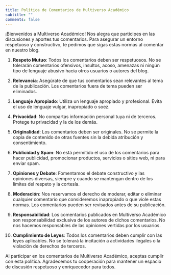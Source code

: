 ```yaml
---
title: Política de Comentarios de Multiverso Académico
subtitle: ""
comments: false
---
```

¡Bienvenidos a Multiverso Académico! Nos alegra que participes en las discusiones y aportes tus comentarios. Para asegurar un entorno respetuoso y constructivo, te pedimos que sigas estas normas al comentar en nuestro blog.

1. **Respeto Mutuo**: Todos los comentarios deben ser respetuosos. No se tolerarán comentarios ofensivos, insultos, acoso, amenazas ni ningún tipo de lenguaje abusivo hacia otros usuarios o autores del blog.

2. **Relevancia**: Asegúrate de que tus comentarios sean relevantes al tema de la publicación. Los comentarios fuera de tema pueden ser eliminados.

3. **Lenguaje Apropiado**: Utiliza un lenguaje apropiado y profesional. Evita el uso de lenguaje vulgar, inapropiado o soez.

4. **Privacidad**: No compartas información personal tuya ni de terceros. Protege tu privacidad y la de los demás.

5. **Originalidad**: Los comentarios deben ser originales. No se permite la copia de contenido de otras fuentes sin la debida atribución y consentimiento.

6. **Publicidad y Spam**: No está permitido el uso de los comentarios para hacer publicidad, promocionar productos, servicios o sitios web, ni para enviar spam.

7. **Opiniones y Debate**: Fomentamos el debate constructivo y las opiniones diversas, siempre y cuando se mantengan dentro de los límites del respeto y la cortesía.

8. **Moderación**: Nos reservamos el derecho de moderar, editar o eliminar cualquier comentario que consideremos inapropiado o que viole estas normas. Los comentarios pueden ser revisados antes de su publicación.

9. **Responsabilidad**: Los comentarios publicados en Multiverso Académico son responsabilidad exclusiva de los autores de dichos comentarios. No nos hacemos responsables de las opiniones vertidas por los usuarios.

10. **Cumplimiento de Leyes**: Todos los comentarios deben cumplir con las leyes aplicables. No se tolerará la incitación a actividades ilegales o la violación de derechos de terceros.

Al participar en los comentarios de Multiverso Académico, aceptas cumplir con esta política. Agradecemos tu cooperación para mantener un espacio de discusión respetuoso y enriquecedor para todos.
